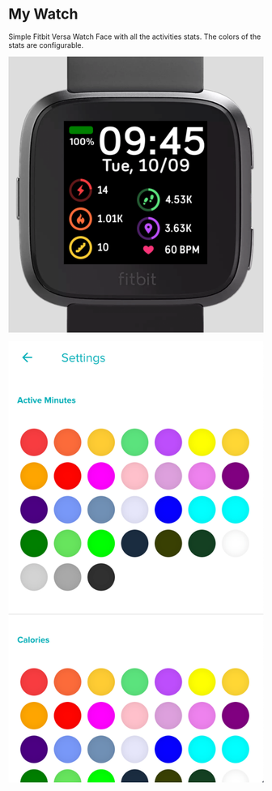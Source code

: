 # My Watch

Simple Fitbit Versa Watch Face with all the activities stats.
The colors of the stats are configurable.

![watchface](/docs/assets/watchface.png)

![settings](/docs/assets/settings.png)

